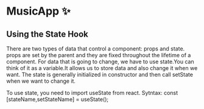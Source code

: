 # MusicApp ✨ 
## Using the State Hook
There are two types of data that control a component: props and state. props are set by the parent and they are fixed throughout the lifetime of a component. For data that is going to change, we have to use state.You can think of it as a variable.It allows us to store data and also change it when we want.
The state is generally initialized in constructor and then call setState when we want to change it.

To use state, you need to import useState from react.
Sytntax: 
const [stateName,setStateName] = useState(<initialValue>);